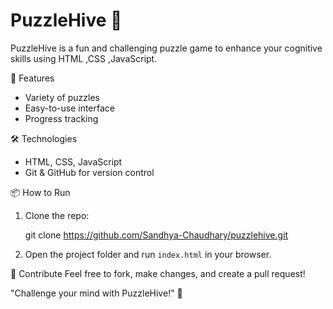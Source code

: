 
# PuzzleHive 🧩

PuzzleHive is a fun and challenging puzzle game to  enhance your cognitive skills using HTML ,CSS ,JavaScript.

 🚀 Features

- Variety of puzzles
- Easy-to-use interface
- Progress tracking


🛠️ Technologies
- HTML, CSS, JavaScript 
- Git & GitHub for version control

📦 How to Run
1. Clone the repo:
  
   git clone https://github.com/Sandhya-Chaudhary/puzzlehive.git
  
2. Open the project folder and run `index.html` in your browser.

 🙌 Contribute
Feel free to fork, make changes, and create a pull request!

"Challenge your mind with PuzzleHive!" 🐝

